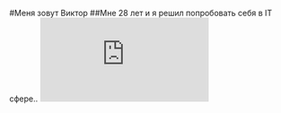 #Меня зовут Виктор
##Мне 28 лет и я решил попробовать себя в IT сфере..
![Просто красивая картинка](https://ru.freepik.com/free-photo/mountains-lake_1238329.htm#query=%D0%BF%D1%80%D0%B8%D1%80%D0%BE%D0%B4%D0%B0&position=0&from_view=keyword&track=ais&uuid=75c0ff22-d5ff-475e-b28f-c56e31ce6184)